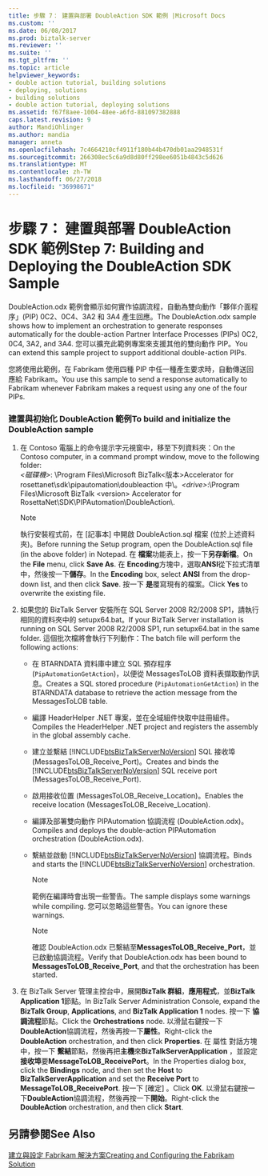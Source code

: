 ```yaml
---
title: 步驟 7： 建置與部署 DoubleAction SDK 範例 |Microsoft Docs
ms.custom: ''
ms.date: 06/08/2017
ms.prod: biztalk-server
ms.reviewer: ''
ms.suite: ''
ms.tgt_pltfrm: ''
ms.topic: article
helpviewer_keywords:
- double action tutorial, building solutions
- deploying, solutions
- building solutions
- double action tutorial, deploying solutions
ms.assetid: f67f8aee-1004-48ee-a6fd-881097382888
caps.latest.revision: 9
author: MandiOhlinger
ms.author: mandia
manager: anneta
ms.openlocfilehash: 7c4664210cf4911f180b44b470db01aa2948531f
ms.sourcegitcommit: 266308ec5c6a9d8d80ff298ee6051b4843c5d626
ms.translationtype: MT
ms.contentlocale: zh-TW
ms.lasthandoff: 06/27/2018
ms.locfileid: "36998671"
---
```

# <a name="step-7-building-and-deploying-the-doubleaction-sdk-sample"></a><span data-ttu-id="da079-102">步驟 7： 建置與部署 DoubleAction SDK 範例</span><span class="sxs-lookup"><span data-stu-id="da079-102">Step 7: Building and Deploying the DoubleAction SDK Sample</span></span>
<span data-ttu-id="da079-103">DoubleAction.odx 範例會顯示如何實作協調流程，自動為雙向動作「夥伴介面程序」(PIP) 0C2、0C4、3A2 和 3A4 產生回應。</span><span class="sxs-lookup"><span data-stu-id="da079-103">The DoubleAction.odx sample shows how to implement an orchestration to generate responses automatically for the double-action Partner Interface Processes (PIPs) 0C2, 0C4, 3A2, and 3A4.</span></span> <span data-ttu-id="da079-104">您可以擴充此範例專案來支援其他的雙向動作 PIP。</span><span class="sxs-lookup"><span data-stu-id="da079-104">You can extend this sample project to support additional double-action PIPs.</span></span>  
  
 <span data-ttu-id="da079-105">您將使用此範例，在 Fabrikam 使用四種 PIP 中任一種產生要求時，自動傳送回應給 Fabrikam。</span><span class="sxs-lookup"><span data-stu-id="da079-105">You use this sample to send a response automatically to Fabrikam whenever Fabrikam makes a request using any one of the four PIPs.</span></span>  
  
### <a name="to-build-and-initialize-the-doubleaction-sample"></a><span data-ttu-id="da079-106">建置與初始化 DoubleAction 範例</span><span class="sxs-lookup"><span data-stu-id="da079-106">To build and initialize the DoubleAction sample</span></span>  
  
1. <span data-ttu-id="da079-107">在 Contoso 電腦上的命令提示字元視窗中，移至下列資料夾：</span><span class="sxs-lookup"><span data-stu-id="da079-107">On the Contoso computer, in a command prompt window, move to the following folder:</span></span>   
   <span data-ttu-id="da079-108">*\<磁碟機\>*: \Program Files\\Microsoft BizTalk\<版本\>Accelerator for rosettanet\sdk\pipautomation\doubleaction 中\\。</span><span class="sxs-lookup"><span data-stu-id="da079-108">*\<drive\>*:\Program Files\\Microsoft  BizTalk \<version\> Accelerator for RosettaNet\SDK\PIPAutomation\DoubleAction\\.</span></span>  
  
   > [!NOTE]
   >  <span data-ttu-id="da079-109">執行安裝程式前，在 [記事本] 中開啟 DoubleAction.sql 檔案 (位於上述資料夾)。</span><span class="sxs-lookup"><span data-stu-id="da079-109">Before running the Setup program, open the DoubleAction.sql file (in the above folder) in Notepad.</span></span> <span data-ttu-id="da079-110">在 **檔案**功能表上，按一下**另存新檔**。</span><span class="sxs-lookup"><span data-stu-id="da079-110">On the **File** menu, click **Save As**.</span></span> <span data-ttu-id="da079-111">在  **Encoding**方塊中，選取**ANSI**從下拉式清單中，然後按一下**儲存**。</span><span class="sxs-lookup"><span data-stu-id="da079-111">In the **Encoding** box, select **ANSI** from the drop-down list, and then click **Save**.</span></span> <span data-ttu-id="da079-112">按一下 **是**覆寫現有的檔案。</span><span class="sxs-lookup"><span data-stu-id="da079-112">Click **Yes** to overwrite the existing file.</span></span>  
  
2. <span data-ttu-id="da079-113">如果您的 BizTalk Server 安裝所在 SQL Server 2008 R2/2008 SP1，請執行相同的資料夾中的 setupx64.bat。</span><span class="sxs-lookup"><span data-stu-id="da079-113">If your BizTalk Server installation is running on SQL Server 2008 R2/2008 SP1, run setupx64.bat in the same folder.</span></span> <span data-ttu-id="da079-114">這個批次檔將會執行下列動作：</span><span class="sxs-lookup"><span data-stu-id="da079-114">The batch file will perform the following actions:</span></span>  
  
   - <span data-ttu-id="da079-115">在 BTARNDATA 資料庫中建立 SQL 預存程序 (`PipAutomationGetAction`)，以便從 MessagesToLOB 資料表擷取動作訊息。</span><span class="sxs-lookup"><span data-stu-id="da079-115">Creates a SQL stored procedure (`PipAutomationGetAction`) in the BTARNDATA database to retrieve the action message from the MessagesToLOB table.</span></span>  
  
   - <span data-ttu-id="da079-116">編譯 HeaderHelper .NET 專案，並在全域組件快取中註冊組件。</span><span class="sxs-lookup"><span data-stu-id="da079-116">Compiles the HeaderHelper .NET project and registers the assembly in the global assembly cache.</span></span>  
  
   - <span data-ttu-id="da079-117">建立並繫結 [!INCLUDE[btsBizTalkServerNoVersion](../../includes/btsbiztalkservernoversion-md.md)] SQL 接收埠 (MessagesToLOB_Receive_Port)。</span><span class="sxs-lookup"><span data-stu-id="da079-117">Creates and binds the [!INCLUDE[btsBizTalkServerNoVersion](../../includes/btsbiztalkservernoversion-md.md)] SQL receive port (MessagesToLOB_Receive_Port).</span></span>  
  
   - <span data-ttu-id="da079-118">啟用接收位置 (MessagesToLOB_Receive_Location)。</span><span class="sxs-lookup"><span data-stu-id="da079-118">Enables the receive location (MessagesToLOB_Receive_Location).</span></span>  
  
   - <span data-ttu-id="da079-119">編譯及部署雙向動作 PIPAutomation 協調流程 (DoubleAction.odx)。</span><span class="sxs-lookup"><span data-stu-id="da079-119">Compiles and deploys the double-action PIPAutomation orchestration (DoubleAction.odx).</span></span>  
  
   - <span data-ttu-id="da079-120">繫結並啟動 [!INCLUDE[btsBizTalkServerNoVersion](../../includes/btsbiztalkservernoversion-md.md)] 協調流程。</span><span class="sxs-lookup"><span data-stu-id="da079-120">Binds and starts the [!INCLUDE[btsBizTalkServerNoVersion](../../includes/btsbiztalkservernoversion-md.md)] orchestration.</span></span>  
  
     > [!NOTE]
     >  <span data-ttu-id="da079-121">範例在編譯時會出現一些警告。</span><span class="sxs-lookup"><span data-stu-id="da079-121">The sample displays some warnings while compiling.</span></span> <span data-ttu-id="da079-122">您可以忽略這些警告。</span><span class="sxs-lookup"><span data-stu-id="da079-122">You can ignore these warnings.</span></span>  
  
     > [!NOTE]
     >  <span data-ttu-id="da079-123">確認 DoubleAction.odx 已繫結至**MessagesToLOB_Receive_Port**，並已啟動協調流程。</span><span class="sxs-lookup"><span data-stu-id="da079-123">Verify that DoubleAction.odx has been bound to **MessagesToLOB_Receive_Port**, and that the orchestration has been started.</span></span>  
  
3. <span data-ttu-id="da079-124">在 BizTalk Server 管理主控台中，展開**BizTalk 群組**，**應用程式**，並**BizTalk Application 1**節點。</span><span class="sxs-lookup"><span data-stu-id="da079-124">In BizTalk Server Administration Console, expand the **BizTalk Group**, **Applications**, and **BizTalk Application 1** nodes.</span></span> <span data-ttu-id="da079-125">按一下 **協調流程**節點。</span><span class="sxs-lookup"><span data-stu-id="da079-125">Click the **Orchestrations** node.</span></span> <span data-ttu-id="da079-126">以滑鼠右鍵按一下**DoubleAction**協調流程，然後再按一下**屬性**。</span><span class="sxs-lookup"><span data-stu-id="da079-126">Right-click the **DoubleAction** orchestration, and then click **Properties**.</span></span> <span data-ttu-id="da079-127">在 屬性 對話方塊中，按一下 **繫結**節點，然後再把**主機**來**BizTalkServerApplication** ，並設定**接收埠**要**MessageToLOB_ReceivePort**。</span><span class="sxs-lookup"><span data-stu-id="da079-127">In the Properties dialog box, click the **Bindings** node, and then set the **Host** to **BizTalkServerApplication** and set the **Receive Port** to **MessageToLOB_ReceivePort**.</span></span> <span data-ttu-id="da079-128">按一下 [確定] 。</span><span class="sxs-lookup"><span data-stu-id="da079-128">Click **OK**.</span></span> <span data-ttu-id="da079-129">以滑鼠右鍵按一下**DoubleAction**協調流程，然後再按一下**開始**。</span><span class="sxs-lookup"><span data-stu-id="da079-129">Right-click the **DoubleAction** orchestration, and then click **Start**.</span></span>  
  
## <a name="see-also"></a><span data-ttu-id="da079-130">另請參閱</span><span class="sxs-lookup"><span data-stu-id="da079-130">See Also</span></span>  
 [<span data-ttu-id="da079-131">建立與設定 Fabrikam 解決方案</span><span class="sxs-lookup"><span data-stu-id="da079-131">Creating and Configuring the Fabrikam Solution</span></span>](../../adapters-and-accelerators/accelerator-rosettanet/creating-and-configuring-the-fabrikam-solution.md)